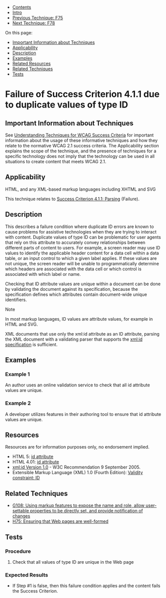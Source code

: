 -   [Contents](https://www.w3.org/WAI/WCAG21/Techniques/#techniques "Table of Contents")
-   [Intro](https://www.w3.org/WAI/WCAG21/Techniques/#introduction "Introduction to Techniques")
-   [Previous Technique: F75](F75)
-   [Next Technique: F78](F78)

On this page:

-   [Important Information about Techniques](#important-information)
-   [Applicability](#applicability)
-   [Description](#description)
-   [Examples](#examples)
-   [Related Resources](#resources)
-   [Related Techniques](#related)
-   [Tests](#tests)

Failure of Success Criterion 4.1.1 due to duplicate values of type ID
=====================================================================

Important Information about Techniques
--------------------------------------

See [Understanding Techniques for WCAG Success Criteria](https://www.w3.org/WAI/WCAG21/Understanding/understanding-techniques) for important information about the usage of these informative techniques and how they relate to the normative WCAG 2.1 success criteria. The Applicability section explains the scope of the technique, and the presence of techniques for a specific technology does not imply that the technology can be used in all situations to create content that meets WCAG 2.1.

Applicability
-------------

HTML, and any XML-based markup languages including XHTML and SVG

This technique relates to [Success Criterion 4.1.1: Parsing](https://www.w3.org/WAI/WCAG21/Understanding/parsing) (Failure).

Description
-----------

This describes a failure condition where duplicate ID errors are known to cause problems for assistive technologies when they are trying to interact with content. Duplicate values of type ID can be problematic for user agents that rely on this attribute to accurately convey relationships between different parts of content to users. For example, a screen reader may use ID values to identify the applicable header content for a data cell within a data table, or an input control to which a given label applies. If these values are not unique, the screen reader will be unable to programmatically determine which headers are associated with the data cell or which control is associated with which label or name.

Checking that ID attribute values are unique within a document can be done by validating the document against its specification, because the specification defines which attributes contain document-wide unique identifiers.

Note

In most markup languages, ID values are attribute values, for example in HTML and SVG.

XML documents that use only the xml:id attribute as an ID attribute, parsing the XML document with a validating parser that supports the [xml:id specification](https://www.w3.org/TR/2005/REC-xml-id-20050909/) is sufficient.

Examples
--------

### Example 1

An author uses an online validation service to check that all id attribute values are unique.

### Example 2

A developer utilizes features in their authoring tool to ensure that id attribute values are unique.

Resources
---------

Resources are for information purposes only, no endorsement implied.

-   HTML 5: [id attribute](https://www.w3.org/TR/html5/dom.html#the-id-attribute)
-   HTML 4.01: [id attribute](https://www.w3.org/TR/html4/struct/global.html#adef-id)
-   [xml:id Version 1.0](https://www.w3.org/TR/2005/REC-xml-id-20050909/) - W3C Recommendation 9 September 2005.
-   Extensible Markup Language (XML) 1.0 (Fourth Edition): [Validity constraint: ID](https://www.w3.org/TR/REC-xml/#id)

Related Techniques
------------------

-   [G108: Using markup features to expose the name and role, allow user-settable properties to be directly set, and provide notification of changes](https://www.w3.org/WAI/WCAG21/Techniques/general/G108)
-   [H75: Ensuring that Web pages are well-formed](https://www.w3.org/WAI/WCAG21/Techniques/html/H75)

Tests
-----

### Procedure

1.  Check that all values of type ID are unique in the Web page

### Expected Results

-   If Step \#1 is false, then this failure condition applies and the content fails the Success Criterion.

